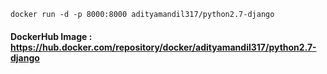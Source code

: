 ```docker run -d -p 8000:8000 adityamandil317/python2.7-django```
#### DockerHub Image : https://hub.docker.com/repository/docker/adityamandil317/python2.7-django
